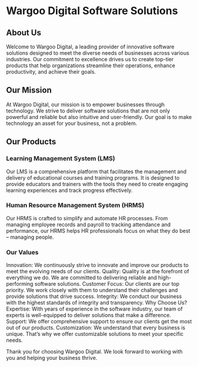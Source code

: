 # Wargoo Digital Software Solutions

## About Us
Welcome to Wargoo Digital, a leading provider of innovative software solutions designed to meet the diverse needs of businesses across various industries. Our commitment to excellence drives us to create top-tier products that help organizations streamline their operations, enhance productivity, and achieve their goals.

## Our Mission
At Wargoo Digital, our mission is to empower businesses through technology. We strive to deliver software solutions that are not only powerful and reliable but also intuitive and user-friendly. Our goal is to make technology an asset for your business, not a problem.

## Our Products

### Learning Management System (LMS)
Our LMS is a comprehensive platform that facilitates the management and delivery of educational courses and training programs. It is designed to provide educators and trainers with the tools they need to create engaging learning experiences and track progress effectively.

### Human Resource Management System (HRMS)
Our HRMS is crafted to simplify and automate HR processes. From managing employee records and payroll to tracking attendance and performance, our HRMS helps HR professionals focus on what they do best – managing people.

### Our Values
Innovation: We continuously strive to innovate and improve our products to meet the evolving needs of our clients.
Quality: Quality is at the forefront of everything we do. We are committed to delivering reliable and high-performing software solutions.
Customer Focus: Our clients are our top priority. We work closely with them to understand their challenges and provide solutions that drive success.
Integrity: We conduct our business with the highest standards of integrity and transparency.
Why Choose Us?
Expertise: With years of experience in the software industry, our team of experts is well-equipped to deliver solutions that make a difference.
Support: We offer comprehensive support to ensure our clients get the most out of our products.
Customization: We understand that every business is unique. That’s why we offer customizable solutions to meet your specific needs.

Thank you for choosing Wargoo Digital. We look forward to working with you and helping your business thrive.
